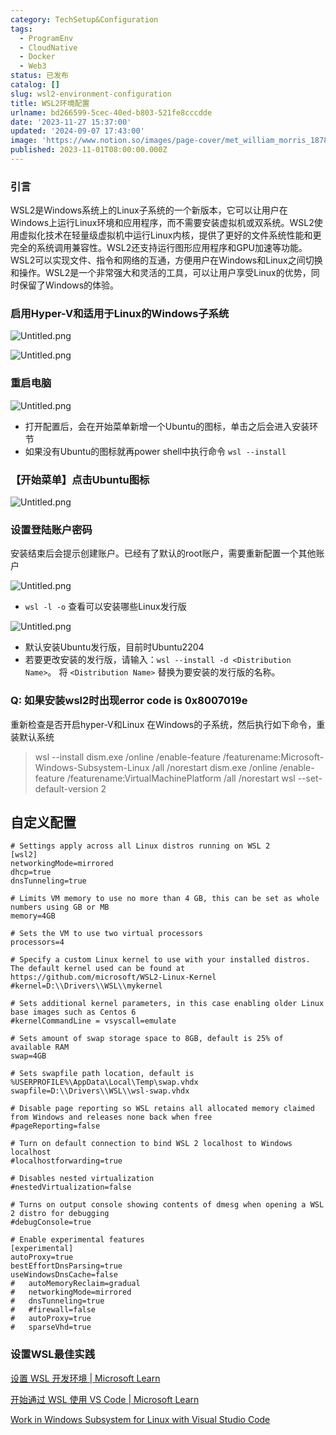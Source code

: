 ```yaml
---
category: TechSetup&Configuration
tags:
  - ProgramEnv
  - CloudNative
  - Docker
  - Web3
status: 已发布
catalog: []
slug: wsl2-environment-configuration
title: WSL2环境配置
urlname: bd266599-5cec-40ed-b803-521fe8cccdde
date: '2023-11-27 15:37:00'
updated: '2024-09-07 17:43:00'
image: 'https://www.notion.so/images/page-cover/met_william_morris_1878.jpg'
published: 2023-11-01T08:00:00.000Z
---
```


### 引言


WSL2是Windows系统上的Linux子系统的一个新版本，它可以让用户在Windows上运行Linux环境和应用程序，而不需要安装虚拟机或双系统。WSL2使用虚拟化技术在轻量级虚拟机中运行Linux内核，提供了更好的文件系统性能和更完全的系统调用兼容性。WSL2还支持运行图形应用程序和GPU加速等功能。WSL2可以实现文件、指令和网络的互通，方便用户在Windows和Linux之间切换和操作。WSL2是一个非常强大和灵活的工具，可以让用户享受Linux的优势，同时保留了Windows的体验。


### 启用Hyper-V和适用于Linux的Windows子系统


![Untitled.png](https://prod-files-secure.s3.us-west-2.amazonaws.com/5d24fe63-e567-4804-86f9-9fdc62e13082/62efe4d1-37d6-4606-a7b8-34dcd63ff38a/Untitled.png?X-Amz-Algorithm=AWS4-HMAC-SHA256&X-Amz-Content-Sha256=UNSIGNED-PAYLOAD&X-Amz-Credential=ASIAZI2LB466Z4NUOFPO%2F20250419%2Fus-west-2%2Fs3%2Faws4_request&X-Amz-Date=20250419T053920Z&X-Amz-Expires=3600&X-Amz-Security-Token=IQoJb3JpZ2luX2VjEP3%2F%2F%2F%2F%2F%2F%2F%2F%2F%2FwEaCXVzLXdlc3QtMiJGMEQCIHNL%2FBw8K6Qac3fzvqgAXxAf0XaG%2Fw3HQ5KzSOMxT39%2BAiA3UGYX55AlE6Zs6%2Bo%2F3dqa9dKaAPEOgEsUEvr8OAx9OyqIBAiG%2F%2F%2F%2F%2F%2F%2F%2F%2F%2F8BEAAaDDYzNzQyMzE4MzgwNSIM9GiyFz58rz7ie952KtwDMklSNPl8lHJZxMqjs54kSUC4RWjrqimvREAIcGPOJkA7td4IlGcvvNJaqExNICWhgeczYvf%2BDj2eNsCajq8fNNZUWISkyOb%2FcOobwuH7w8SZBSHiC8ywN66BXOzv7lighGh6Zx82gRlnumQfRK4Tqx8UaOnJIr%2B4oF6LxYvparQdLoztDd05jrmGaE6Hj6SVDdtdYY9Ui084M5rvsRtTGy4TjbyAOaQqbDR9PKrRGajecIdmrJzb3G%2FPfRMstwZ%2BNgsURhUFmYfo9tDm5tix%2BHfaQ0qjLIL%2FSCMySu2a2jvxHi78yjWXRImA3pIzuujQdxwKXudA4sUv1kN0AkhXK0%2BH5V0uHYImujVFa6qVZ%2FuaW7%2Bz6FrUDaHJ%2B52FFg1he9H0ANCDhyeSf8COUf8C9cG1K5q2sSFwj2VOB1%2BOwEeyBygsYrEAWo2j4ZZ0M7le9jvxceGcN4DCowheC%2Bz0CI3XSKfj6kKRBSfHPJJsWDpsII5WXsEn4w2yJWNSPYQcXNE0kOJLOuS59dAlrhH1LRW1MhYYGs3uSNJmOnPQvcRrzvJOdp0caDcKvw4FEHWoEeSJGeEZq8PQ1purouoVA7Vhl5mN846j%2B0VEHgsQnjypK20Cu%2FRFFV3RBuEwqdaMwAY6pgEbjolBQSw5xF1HQ4UE3krChuRmO3S5wIzan7hxY0XZ%2Fa68O3qYANHyTEjExGX%2FgUGRI%2FM2LyI5lNL7vPNMVTjXVgPVfji8ul2S5SB71BvDTfDoT59hJZZnavBZDGgKG44HjG3vzgQw1Vjbwa6WQTRpzPjykmIsZszJhkmcaYMZ57ULZBogrNncWZAZTTxmQyVlv7a%2F9b6SNdiZQ3Qsd7J%2BASBkXdpC&X-Amz-Signature=06184472c5038963f77312133822fe7592fe5fcd2c251f63dc91275bd300faec&X-Amz-SignedHeaders=host&x-id=GetObject)


![Untitled.png](https://prod-files-secure.s3.us-west-2.amazonaws.com/5d24fe63-e567-4804-86f9-9fdc62e13082/74866fe6-9ce5-4055-94c5-4900f6f5ff8b/Untitled.png?X-Amz-Algorithm=AWS4-HMAC-SHA256&X-Amz-Content-Sha256=UNSIGNED-PAYLOAD&X-Amz-Credential=ASIAZI2LB466Z4NUOFPO%2F20250419%2Fus-west-2%2Fs3%2Faws4_request&X-Amz-Date=20250419T053920Z&X-Amz-Expires=3600&X-Amz-Security-Token=IQoJb3JpZ2luX2VjEP3%2F%2F%2F%2F%2F%2F%2F%2F%2F%2FwEaCXVzLXdlc3QtMiJGMEQCIHNL%2FBw8K6Qac3fzvqgAXxAf0XaG%2Fw3HQ5KzSOMxT39%2BAiA3UGYX55AlE6Zs6%2Bo%2F3dqa9dKaAPEOgEsUEvr8OAx9OyqIBAiG%2F%2F%2F%2F%2F%2F%2F%2F%2F%2F8BEAAaDDYzNzQyMzE4MzgwNSIM9GiyFz58rz7ie952KtwDMklSNPl8lHJZxMqjs54kSUC4RWjrqimvREAIcGPOJkA7td4IlGcvvNJaqExNICWhgeczYvf%2BDj2eNsCajq8fNNZUWISkyOb%2FcOobwuH7w8SZBSHiC8ywN66BXOzv7lighGh6Zx82gRlnumQfRK4Tqx8UaOnJIr%2B4oF6LxYvparQdLoztDd05jrmGaE6Hj6SVDdtdYY9Ui084M5rvsRtTGy4TjbyAOaQqbDR9PKrRGajecIdmrJzb3G%2FPfRMstwZ%2BNgsURhUFmYfo9tDm5tix%2BHfaQ0qjLIL%2FSCMySu2a2jvxHi78yjWXRImA3pIzuujQdxwKXudA4sUv1kN0AkhXK0%2BH5V0uHYImujVFa6qVZ%2FuaW7%2Bz6FrUDaHJ%2B52FFg1he9H0ANCDhyeSf8COUf8C9cG1K5q2sSFwj2VOB1%2BOwEeyBygsYrEAWo2j4ZZ0M7le9jvxceGcN4DCowheC%2Bz0CI3XSKfj6kKRBSfHPJJsWDpsII5WXsEn4w2yJWNSPYQcXNE0kOJLOuS59dAlrhH1LRW1MhYYGs3uSNJmOnPQvcRrzvJOdp0caDcKvw4FEHWoEeSJGeEZq8PQ1purouoVA7Vhl5mN846j%2B0VEHgsQnjypK20Cu%2FRFFV3RBuEwqdaMwAY6pgEbjolBQSw5xF1HQ4UE3krChuRmO3S5wIzan7hxY0XZ%2Fa68O3qYANHyTEjExGX%2FgUGRI%2FM2LyI5lNL7vPNMVTjXVgPVfji8ul2S5SB71BvDTfDoT59hJZZnavBZDGgKG44HjG3vzgQw1Vjbwa6WQTRpzPjykmIsZszJhkmcaYMZ57ULZBogrNncWZAZTTxmQyVlv7a%2F9b6SNdiZQ3Qsd7J%2BASBkXdpC&X-Amz-Signature=dd3df1ab84778167b52ec7aa08236d015309bb957f96b9125d2904af9ee9f0f0&X-Amz-SignedHeaders=host&x-id=GetObject)


### 重启电脑


![Untitled.png](https://prod-files-secure.s3.us-west-2.amazonaws.com/5d24fe63-e567-4804-86f9-9fdc62e13082/ed8ca255-2fda-4c1b-9b1a-f1896300e8e7/Untitled.png?X-Amz-Algorithm=AWS4-HMAC-SHA256&X-Amz-Content-Sha256=UNSIGNED-PAYLOAD&X-Amz-Credential=ASIAZI2LB466Z4NUOFPO%2F20250419%2Fus-west-2%2Fs3%2Faws4_request&X-Amz-Date=20250419T053920Z&X-Amz-Expires=3600&X-Amz-Security-Token=IQoJb3JpZ2luX2VjEP3%2F%2F%2F%2F%2F%2F%2F%2F%2F%2FwEaCXVzLXdlc3QtMiJGMEQCIHNL%2FBw8K6Qac3fzvqgAXxAf0XaG%2Fw3HQ5KzSOMxT39%2BAiA3UGYX55AlE6Zs6%2Bo%2F3dqa9dKaAPEOgEsUEvr8OAx9OyqIBAiG%2F%2F%2F%2F%2F%2F%2F%2F%2F%2F8BEAAaDDYzNzQyMzE4MzgwNSIM9GiyFz58rz7ie952KtwDMklSNPl8lHJZxMqjs54kSUC4RWjrqimvREAIcGPOJkA7td4IlGcvvNJaqExNICWhgeczYvf%2BDj2eNsCajq8fNNZUWISkyOb%2FcOobwuH7w8SZBSHiC8ywN66BXOzv7lighGh6Zx82gRlnumQfRK4Tqx8UaOnJIr%2B4oF6LxYvparQdLoztDd05jrmGaE6Hj6SVDdtdYY9Ui084M5rvsRtTGy4TjbyAOaQqbDR9PKrRGajecIdmrJzb3G%2FPfRMstwZ%2BNgsURhUFmYfo9tDm5tix%2BHfaQ0qjLIL%2FSCMySu2a2jvxHi78yjWXRImA3pIzuujQdxwKXudA4sUv1kN0AkhXK0%2BH5V0uHYImujVFa6qVZ%2FuaW7%2Bz6FrUDaHJ%2B52FFg1he9H0ANCDhyeSf8COUf8C9cG1K5q2sSFwj2VOB1%2BOwEeyBygsYrEAWo2j4ZZ0M7le9jvxceGcN4DCowheC%2Bz0CI3XSKfj6kKRBSfHPJJsWDpsII5WXsEn4w2yJWNSPYQcXNE0kOJLOuS59dAlrhH1LRW1MhYYGs3uSNJmOnPQvcRrzvJOdp0caDcKvw4FEHWoEeSJGeEZq8PQ1purouoVA7Vhl5mN846j%2B0VEHgsQnjypK20Cu%2FRFFV3RBuEwqdaMwAY6pgEbjolBQSw5xF1HQ4UE3krChuRmO3S5wIzan7hxY0XZ%2Fa68O3qYANHyTEjExGX%2FgUGRI%2FM2LyI5lNL7vPNMVTjXVgPVfji8ul2S5SB71BvDTfDoT59hJZZnavBZDGgKG44HjG3vzgQw1Vjbwa6WQTRpzPjykmIsZszJhkmcaYMZ57ULZBogrNncWZAZTTxmQyVlv7a%2F9b6SNdiZQ3Qsd7J%2BASBkXdpC&X-Amz-Signature=fa2ef14b25db65957262f1b6151353840505b2fc960511d0678a422803a67ef2&X-Amz-SignedHeaders=host&x-id=GetObject)

- 打开配置后，会在开始菜单新增一个Ubuntu的图标，单击之后会进入安装环节
- 如果没有Ubuntu的图标就再power shell中执行命令 `wsl --install`

### 【开始菜单】点击Ubuntu图标


![Untitled.png](https://prod-files-secure.s3.us-west-2.amazonaws.com/5d24fe63-e567-4804-86f9-9fdc62e13082/d7415a12-f453-43fe-a604-a208d85638a3/Untitled.png?X-Amz-Algorithm=AWS4-HMAC-SHA256&X-Amz-Content-Sha256=UNSIGNED-PAYLOAD&X-Amz-Credential=ASIAZI2LB466Z4NUOFPO%2F20250419%2Fus-west-2%2Fs3%2Faws4_request&X-Amz-Date=20250419T053920Z&X-Amz-Expires=3600&X-Amz-Security-Token=IQoJb3JpZ2luX2VjEP3%2F%2F%2F%2F%2F%2F%2F%2F%2F%2FwEaCXVzLXdlc3QtMiJGMEQCIHNL%2FBw8K6Qac3fzvqgAXxAf0XaG%2Fw3HQ5KzSOMxT39%2BAiA3UGYX55AlE6Zs6%2Bo%2F3dqa9dKaAPEOgEsUEvr8OAx9OyqIBAiG%2F%2F%2F%2F%2F%2F%2F%2F%2F%2F8BEAAaDDYzNzQyMzE4MzgwNSIM9GiyFz58rz7ie952KtwDMklSNPl8lHJZxMqjs54kSUC4RWjrqimvREAIcGPOJkA7td4IlGcvvNJaqExNICWhgeczYvf%2BDj2eNsCajq8fNNZUWISkyOb%2FcOobwuH7w8SZBSHiC8ywN66BXOzv7lighGh6Zx82gRlnumQfRK4Tqx8UaOnJIr%2B4oF6LxYvparQdLoztDd05jrmGaE6Hj6SVDdtdYY9Ui084M5rvsRtTGy4TjbyAOaQqbDR9PKrRGajecIdmrJzb3G%2FPfRMstwZ%2BNgsURhUFmYfo9tDm5tix%2BHfaQ0qjLIL%2FSCMySu2a2jvxHi78yjWXRImA3pIzuujQdxwKXudA4sUv1kN0AkhXK0%2BH5V0uHYImujVFa6qVZ%2FuaW7%2Bz6FrUDaHJ%2B52FFg1he9H0ANCDhyeSf8COUf8C9cG1K5q2sSFwj2VOB1%2BOwEeyBygsYrEAWo2j4ZZ0M7le9jvxceGcN4DCowheC%2Bz0CI3XSKfj6kKRBSfHPJJsWDpsII5WXsEn4w2yJWNSPYQcXNE0kOJLOuS59dAlrhH1LRW1MhYYGs3uSNJmOnPQvcRrzvJOdp0caDcKvw4FEHWoEeSJGeEZq8PQ1purouoVA7Vhl5mN846j%2B0VEHgsQnjypK20Cu%2FRFFV3RBuEwqdaMwAY6pgEbjolBQSw5xF1HQ4UE3krChuRmO3S5wIzan7hxY0XZ%2Fa68O3qYANHyTEjExGX%2FgUGRI%2FM2LyI5lNL7vPNMVTjXVgPVfji8ul2S5SB71BvDTfDoT59hJZZnavBZDGgKG44HjG3vzgQw1Vjbwa6WQTRpzPjykmIsZszJhkmcaYMZ57ULZBogrNncWZAZTTxmQyVlv7a%2F9b6SNdiZQ3Qsd7J%2BASBkXdpC&X-Amz-Signature=d281c37a6c156c4f3778f4ad3672ed6f62487452450f6c272a4c41e3a8ad38d6&X-Amz-SignedHeaders=host&x-id=GetObject)


### 设置登陆账户密码


安装结束后会提示创建账户。已经有了默认的root账户，需要重新配置一个其他账户


![Untitled.png](https://prod-files-secure.s3.us-west-2.amazonaws.com/5d24fe63-e567-4804-86f9-9fdc62e13082/bb38a6ce-031e-4122-9787-de509d2240bf/Untitled.png?X-Amz-Algorithm=AWS4-HMAC-SHA256&X-Amz-Content-Sha256=UNSIGNED-PAYLOAD&X-Amz-Credential=ASIAZI2LB466Z4NUOFPO%2F20250419%2Fus-west-2%2Fs3%2Faws4_request&X-Amz-Date=20250419T053920Z&X-Amz-Expires=3600&X-Amz-Security-Token=IQoJb3JpZ2luX2VjEP3%2F%2F%2F%2F%2F%2F%2F%2F%2F%2FwEaCXVzLXdlc3QtMiJGMEQCIHNL%2FBw8K6Qac3fzvqgAXxAf0XaG%2Fw3HQ5KzSOMxT39%2BAiA3UGYX55AlE6Zs6%2Bo%2F3dqa9dKaAPEOgEsUEvr8OAx9OyqIBAiG%2F%2F%2F%2F%2F%2F%2F%2F%2F%2F8BEAAaDDYzNzQyMzE4MzgwNSIM9GiyFz58rz7ie952KtwDMklSNPl8lHJZxMqjs54kSUC4RWjrqimvREAIcGPOJkA7td4IlGcvvNJaqExNICWhgeczYvf%2BDj2eNsCajq8fNNZUWISkyOb%2FcOobwuH7w8SZBSHiC8ywN66BXOzv7lighGh6Zx82gRlnumQfRK4Tqx8UaOnJIr%2B4oF6LxYvparQdLoztDd05jrmGaE6Hj6SVDdtdYY9Ui084M5rvsRtTGy4TjbyAOaQqbDR9PKrRGajecIdmrJzb3G%2FPfRMstwZ%2BNgsURhUFmYfo9tDm5tix%2BHfaQ0qjLIL%2FSCMySu2a2jvxHi78yjWXRImA3pIzuujQdxwKXudA4sUv1kN0AkhXK0%2BH5V0uHYImujVFa6qVZ%2FuaW7%2Bz6FrUDaHJ%2B52FFg1he9H0ANCDhyeSf8COUf8C9cG1K5q2sSFwj2VOB1%2BOwEeyBygsYrEAWo2j4ZZ0M7le9jvxceGcN4DCowheC%2Bz0CI3XSKfj6kKRBSfHPJJsWDpsII5WXsEn4w2yJWNSPYQcXNE0kOJLOuS59dAlrhH1LRW1MhYYGs3uSNJmOnPQvcRrzvJOdp0caDcKvw4FEHWoEeSJGeEZq8PQ1purouoVA7Vhl5mN846j%2B0VEHgsQnjypK20Cu%2FRFFV3RBuEwqdaMwAY6pgEbjolBQSw5xF1HQ4UE3krChuRmO3S5wIzan7hxY0XZ%2Fa68O3qYANHyTEjExGX%2FgUGRI%2FM2LyI5lNL7vPNMVTjXVgPVfji8ul2S5SB71BvDTfDoT59hJZZnavBZDGgKG44HjG3vzgQw1Vjbwa6WQTRpzPjykmIsZszJhkmcaYMZ57ULZBogrNncWZAZTTxmQyVlv7a%2F9b6SNdiZQ3Qsd7J%2BASBkXdpC&X-Amz-Signature=86e405e508b774ca391d071a954337517605fe16ba9b76e81bc78ef94698501c&X-Amz-SignedHeaders=host&x-id=GetObject)

- `wsl -l -o` 查看可以安装哪些Linux发行版

![Untitled.png](https://prod-files-secure.s3.us-west-2.amazonaws.com/5d24fe63-e567-4804-86f9-9fdc62e13082/4b4e5e2f-4e13-4651-8884-559a62c38137/Untitled.png?X-Amz-Algorithm=AWS4-HMAC-SHA256&X-Amz-Content-Sha256=UNSIGNED-PAYLOAD&X-Amz-Credential=ASIAZI2LB466Z4NUOFPO%2F20250419%2Fus-west-2%2Fs3%2Faws4_request&X-Amz-Date=20250419T053920Z&X-Amz-Expires=3600&X-Amz-Security-Token=IQoJb3JpZ2luX2VjEP3%2F%2F%2F%2F%2F%2F%2F%2F%2F%2FwEaCXVzLXdlc3QtMiJGMEQCIHNL%2FBw8K6Qac3fzvqgAXxAf0XaG%2Fw3HQ5KzSOMxT39%2BAiA3UGYX55AlE6Zs6%2Bo%2F3dqa9dKaAPEOgEsUEvr8OAx9OyqIBAiG%2F%2F%2F%2F%2F%2F%2F%2F%2F%2F8BEAAaDDYzNzQyMzE4MzgwNSIM9GiyFz58rz7ie952KtwDMklSNPl8lHJZxMqjs54kSUC4RWjrqimvREAIcGPOJkA7td4IlGcvvNJaqExNICWhgeczYvf%2BDj2eNsCajq8fNNZUWISkyOb%2FcOobwuH7w8SZBSHiC8ywN66BXOzv7lighGh6Zx82gRlnumQfRK4Tqx8UaOnJIr%2B4oF6LxYvparQdLoztDd05jrmGaE6Hj6SVDdtdYY9Ui084M5rvsRtTGy4TjbyAOaQqbDR9PKrRGajecIdmrJzb3G%2FPfRMstwZ%2BNgsURhUFmYfo9tDm5tix%2BHfaQ0qjLIL%2FSCMySu2a2jvxHi78yjWXRImA3pIzuujQdxwKXudA4sUv1kN0AkhXK0%2BH5V0uHYImujVFa6qVZ%2FuaW7%2Bz6FrUDaHJ%2B52FFg1he9H0ANCDhyeSf8COUf8C9cG1K5q2sSFwj2VOB1%2BOwEeyBygsYrEAWo2j4ZZ0M7le9jvxceGcN4DCowheC%2Bz0CI3XSKfj6kKRBSfHPJJsWDpsII5WXsEn4w2yJWNSPYQcXNE0kOJLOuS59dAlrhH1LRW1MhYYGs3uSNJmOnPQvcRrzvJOdp0caDcKvw4FEHWoEeSJGeEZq8PQ1purouoVA7Vhl5mN846j%2B0VEHgsQnjypK20Cu%2FRFFV3RBuEwqdaMwAY6pgEbjolBQSw5xF1HQ4UE3krChuRmO3S5wIzan7hxY0XZ%2Fa68O3qYANHyTEjExGX%2FgUGRI%2FM2LyI5lNL7vPNMVTjXVgPVfji8ul2S5SB71BvDTfDoT59hJZZnavBZDGgKG44HjG3vzgQw1Vjbwa6WQTRpzPjykmIsZszJhkmcaYMZ57ULZBogrNncWZAZTTxmQyVlv7a%2F9b6SNdiZQ3Qsd7J%2BASBkXdpC&X-Amz-Signature=b2511d28b5250415104163b3095fe7c19449d798f89e63e8b84f7f993dc95bfb&X-Amz-SignedHeaders=host&x-id=GetObject)

- 默认安装Ubuntu发行版，目前时Ubuntu2204
- 若要更改安装的发行版，请输入：`wsl --install -d <Distribution Name>`。 将 `<Distribution Name>` 替换为要安装的发行版的名称。

### Q: 如果安装wsl2时出现error code is 0x8007019e


重新检查是否开启hyper-V和Linux 在Windows的子系统，然后执行如下命令，重装默认系统

> wsl --install
> dism.exe /online /enable-feature /featurename:Microsoft-Windows-Subsystem-Linux /all /norestart
> dism.exe /online /enable-feature /featurename:VirtualMachinePlatform /all /norestart
> wsl --set-default-version 2

## 自定义配置


```shell
# Settings apply across all Linux distros running on WSL 2
[wsl2]
networkingMode=mirrored
dhcp=true
dnsTunneling=true

# Limits VM memory to use no more than 4 GB, this can be set as whole numbers using GB or MB
memory=4GB 

# Sets the VM to use two virtual processors
processors=4

# Specify a custom Linux kernel to use with your installed distros. The default kernel used can be found at https://github.com/microsoft/WSL2-Linux-Kernel
#kernel=D:\\Drivers\\WSL\\mykernel

# Sets additional kernel parameters, in this case enabling older Linux base images such as Centos 6
#kernelCommandLine = vsyscall=emulate

# Sets amount of swap storage space to 8GB, default is 25% of available RAM
swap=4GB

# Sets swapfile path location, default is %USERPROFILE%\AppData\Local\Temp\swap.vhdx
swapfile=D:\\Drivers\\WSL\\wsl-swap.vhdx

# Disable page reporting so WSL retains all allocated memory claimed from Windows and releases none back when free
#pageReporting=false

# Turn on default connection to bind WSL 2 localhost to Windows localhost
#localhostforwarding=true

# Disables nested virtualization
#nestedVirtualization=false

# Turns on output console showing contents of dmesg when opening a WSL 2 distro for debugging
#debugConsole=true

# Enable experimental features
[experimental]
autoProxy=true
bestEffortDnsParsing=true
useWindowsDnsCache=false
#   autoMemoryReclaim=gradual
#   networkingMode=mirrored
#   dnsTunneling=true
#   #firewall=false
#   autoProxy=true
#   sparseVhd=true
```


### 设置WSL最佳实践


[设置 WSL 开发环境 | Microsoft Learn](https://learn.microsoft.com/zh-cn/windows/wsl/setup/environment#set-up-your-linux-username-and-password)


[开始通过 WSL 使用 VS Code | Microsoft Learn](https://learn.microsoft.com/zh-cn/windows/wsl/tutorials/wsl-vscode)


[Work in Windows Subsystem for Linux with Visual Studio Code](https://code.visualstudio.com/docs/remote/wsl-tutorial)

